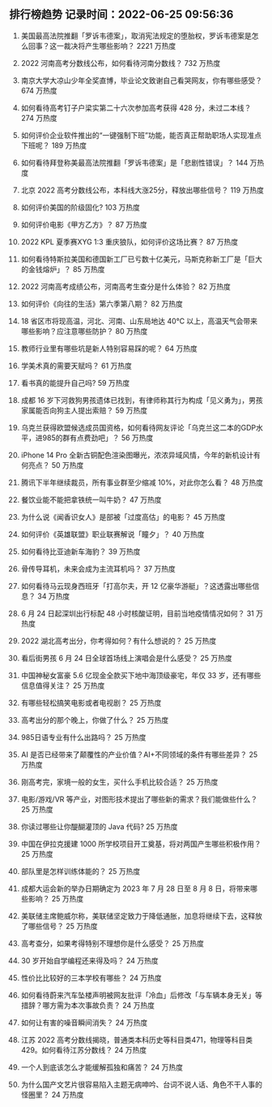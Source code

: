 
## 排行榜趋势 记录时间：2022-06-25 09:56:36
  
  1. 美国最高法院推翻「罗诉韦德案」，取消宪法规定的堕胎权，罗诉韦德案是怎么回事？这一裁决将产生哪些影响？ 2221 万热度
    
  2. 2022 河南高考分数线公布，如何看待河南分数线？ 732 万热度
    
  3. 南京大学大凉山少年全奖直博，毕业论文致谢自己看哭网友，你有哪些感受？ 674 万热度
    
  4. 如何看待高考钉子户梁实第二十六次参加高考获得 428 分，未过二本线？ 274 万热度
    
  5. 如何评价企业软件推出的“一键强制下班”功能，能否真正帮助职场人实现准点下班呢？ 189 万热度
    
  6. 如何看待拜登称美最高法院推翻「罗诉韦德案」是「悲剧性错误」？ 144 万热度
    
  7. 北京 2022 高考分数线公布，本科线大涨25分，释放出哪些信号？ 119 万热度
    
  8. 如何评价美国的阶级固化? 103 万热度
    
  9. 如何评价电影《甲方乙方》？ 87 万热度
    
  10. 2022 KPL 夏季赛XYG 1:3 重庆狼队，如何评价这场比赛？ 87 万热度
    
  11. 如何看待特斯拉美国和德国新工厂已亏数十亿美元，马斯克称新工厂是「巨大的金钱熔炉」？ 85 万热度
    
  12. 2022 河南高考成绩公布，河南高考生查分是什么体验？ 82 万热度
    
  13. 如何评价《向往的生活》第六季第八期？ 82 万热度
    
  14. 18 省区市将现高温，河北、河南、山东局地达 40℃ 以上，高温天气会带来哪些影响？应注意哪些防护？ 80 万热度
    
  15. 教师行业里有哪些坑是新人特别容易踩的呢？ 64 万热度
    
  16. 学美术真的需要天赋吗？ 61 万热度
    
  17. 看书真的能提升自己吗? 59 万热度
    
  18. 成都  16 岁下河救狗男孩遗体已找到，有律师称其行为构成「见义勇为」，男孩家属能否向狗主人提出索赔？ 59 万热度
    
  19. 乌克兰获得欧盟候选成员国资格，如何看待网友评论「乌克兰这二本的GDP水平，进985的群有点费劲吧」？ 56 万热度
    
  20. iPhone 14 Pro 全新古铜配色渲染图曝光，浓浓异域风情，今年的新机设计有何亮点？ 50 万热度
    
  21. 腾讯下半年继续裁员，所有事业群至少缩减 10%，对此你怎么看？ 48 万热度
    
  22. 餐饮业能不能把拿铁统一叫牛奶？ 47 万热度
    
  23. 为什么说《闻香识女人》是部被「过度高估」的电影？ 45 万热度
    
  24. 如何评价《英雄联盟》职业联赛解说「瞳夕」？ 40 万热度
    
  25. 如何看待比亚迪新车海豹？ 39 万热度
    
  26. 骨传导耳机，未来会成为主流耳机吗？ 37 万热度
    
  27. 如何看待马云现身西班牙「打高尔夫，开 12 亿豪华游艇」？这透露出哪些信息？ 34 万热度
    
  28. 6 月 24 日起深圳出行标配 48 小时核酸证明，目前当地疫情情况如何？ 31 万热度
    
  29. 2022 湖北高考出分，你考得如何？有什么想说的？ 25 万热度
    
  30. 看后街男孩 6 月 24 日全球首场线上演唱会是什么感受？ 25 万热度
    
  31. 中国神秘女富豪 5.6 亿现金全款买下地中海顶级豪宅，年仅 33 岁，还有哪些信息值得关注？ 25 万热度
    
  32. 有哪些轻松搞笑电影或者电视剧？ 25 万热度
    
  33. 高考出分的那个晚上，你做了什么？ 25 万热度
    
  34. 985日语专业有什么出路吗？ 25 万热度
    
  35. AI 是否已经带来了颠覆性的产业价值？AI+不同领域的条件有哪些差异？ 25 万热度
    
  36. 刚高考完，家境一般的女生，买什么手机比较合适？ 25 万热度
    
  37. 电影/游戏/VR 等产业，对图形技术提出了哪些新的需求？我们能做些什么？ 25 万热度
    
  38. 你读过哪些让你醍醐灌顶的 Java 代码? 25 万热度
    
  39. 中国在伊拉克援建 1000 所学校项目开工奠基，将对两国产生哪些积极作用？ 25 万热度
    
  40. 部队里是怎样训练体能的？ 25 万热度
    
  41. 成都大运会新的举办日期确定为 2023 年 7 月 28 日至 8 月 8 日，将带来哪些影响？ 25 万热度
    
  42. 美联储主席鲍威尔称，美联储坚定致力于降低通胀，加息将继续下去，这释放了哪些信号？ 25 万热度
    
  43. 高考查分，如果考得特别不理想你是什么感受？ 25 万热度
    
  44. 30 岁开始自学编程还来得及吗？ 24 万热度
    
  45. 性价比比较好的三本学校有哪些？ 24 万热度
    
  46. 如何看待蔚来汽车坠楼声明被网友批评「冷血」后修改「与车辆本身无关」等措辞？哪方需为本次事故负责？ 24 万热度
    
  47. 如何让有害的噪音瞬间消失？ 24 万热度
    
  48. 江苏 2022 高考分数线揭晓，普通类本科历史等科目类471，物理等科目类429。如何看待江苏分数线？ 24 万热度
    
  49. 一个人到底该怎么才能缓解孤独和痛苦？ 24 万热度
    
  50. 为什么国产文艺片很容易陷入主题无病呻吟、台词不说人话、角色不干人事的怪圈里？ 24 万热度
    